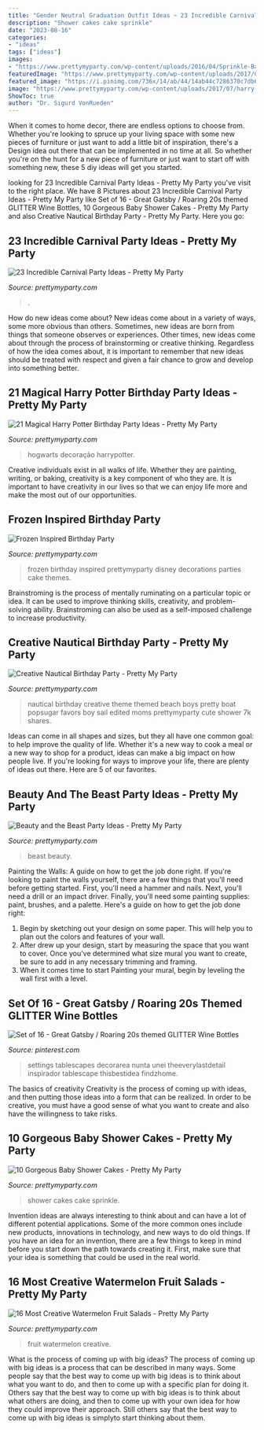 ```yaml
---
title: "Gender Neutral Graduation Outfit Ideas ~ 23 Incredible Carnival Party Ideas"
description: "Shower cakes cake sprinkle"
date: "2023-08-16"
categories:
- "ideas"
tags: ["ideas"]
images:
- "https://www.prettymyparty.com/wp-content/uploads/2016/04/Sprinkle-Baby-Shower-Cake-Awesome-Baby-Shower-Cakes-via-Pretty-My-Party-e1460690523628.jpg"
featuredImage: "https://www.prettymyparty.com/wp-content/uploads/2017/03/belle-cake.jpg"
featured_image: "https://i.pinimg.com/736x/14/ab/44/14ab44c7286370c7db64fdc2c88c56d6.jpg"
image: "https://www.prettymyparty.com/wp-content/uploads/2017/07/harry-potter-birthday-cake-e1500691012615.jpg"
ShowToc: true
author: "Dr. Sigurd VonRueden"
---
```



When it comes to home decor, there are endless options to choose from. Whether you're looking to spruce up your living space with some new pieces of furniture or just want to add a little bit of inspiration, there's a Design idea out there that can be implemented in no time at all. So whether you're on the hunt for a new piece of furniture or just want to start off with something new, these 5 diy ideas will get you started.

	

		
looking for 23 Incredible Carnival Party Ideas - Pretty My Party you've visit to the right place. We have 8 Pictures about 23 Incredible Carnival Party Ideas - Pretty My Party like Set of 16 - Great Gatsby / Roaring 20s themed GLITTER Wine Bottles, 10 Gorgeous Baby Shower Cakes - Pretty My Party and also Creative Nautical Birthday Party - Pretty My Party. Here you go:
		
    
## 23 Incredible Carnival Party Ideas - Pretty My Party

<img loading=lazy src="https://www.prettymyparty.com/wp-content/uploads/2017/08/Carnival-Party-Table.jpg" onerror="this.onerror=null;this.src='https://tse4.mm.bing.net/th?id=OIP.oobAT2dDkZx-_ypLtuhKHQHaKY&amp;pid=15.1';" alt="23 Incredible Carnival Party Ideas - Pretty My Party">

_Source: prettymyparty.com_

>. 

	

How do new ideas come about?
New ideas come about in a variety of ways, some more obvious than others. Sometimes, new ideas are born from things that someone observes or experiences. Other times, new ideas come about through the process of brainstorming or creative thinking. Regardless of how the idea comes about, it is important to remember that new ideas should be treated with respect and given a fair chance to grow and develop into something better.

    
## 21 Magical Harry Potter Birthday Party Ideas - Pretty My Party

<img loading=lazy src="https://www.prettymyparty.com/wp-content/uploads/2017/07/harry-potter-birthday-cake-e1500691012615.jpg" onerror="this.onerror=null;this.src='https://tse1.mm.bing.net/th?id=OIP.qj0zmbtx7daxmAVyMjfIOQHaLH&amp;pid=15.1';" alt="21 Magical Harry Potter Birthday Party Ideas - Pretty My Party">

_Source: prettymyparty.com_

>hogwarts decoração harrypotter. 

	

Creative individuals exist in all walks of life. Whether they are painting, writing, or baking, creativity is a key component of who they are. It is important to have creativity in our lives so that we can enjoy life more and make the most out of our opportunities.

    
## Frozen Inspired Birthday Party

<img loading=lazy src="https://www.prettymyparty.com/wp-content/uploads/2015/01/frozen-birthday-party-ideas-inspiration.jpg" onerror="this.onerror=null;this.src='https://tse3.mm.bing.net/th?id=OIP.f81fY5Sgn7f3mt3zitODLwHaHa&amp;pid=15.1';" alt="Frozen Inspired Birthday Party">

_Source: prettymyparty.com_

>frozen birthday inspired prettymyparty disney decorations parties cake themes. 

	

Brainstroming is the process of mentally ruminating on a particular topic or idea. It can be used to improve thinking skills, creativity, and problem-solving ability. Brainstroming can also be used as a self-imposed challenge to increase productivity.

    
## Creative Nautical Birthday Party - Pretty My Party

<img loading=lazy src="https://www.prettymyparty.com/wp-content/uploads/2015/04/nautical-birthday-party-ideas_edited-1.jpg" onerror="this.onerror=null;this.src='https://tse3.mm.bing.net/th?id=OIP.dU4e9871JDwsPiagUmHQjgHaKl&amp;pid=15.1';" alt="Creative Nautical Birthday Party - Pretty My Party">

_Source: prettymyparty.com_

>nautical birthday creative theme themed beach boys pretty boat popsugar favors boy sail edited moms prettymyparty cute shower 7k shares. 

	

Ideas can come in all shapes and sizes, but they all have one common goal: to help improve the quality of life. Whether it's a new way to cook a meal or a new way to shop for a product, ideas can make a big impact on how people live. If you're looking for ways to improve your life, there are plenty of ideas out there. Here are 5 of our favorites.

    
## Beauty And The Beast Party Ideas - Pretty My Party

<img loading=lazy src="https://www.prettymyparty.com/wp-content/uploads/2017/03/belle-cake.jpg" onerror="this.onerror=null;this.src='https://tse3.mm.bing.net/th?id=OIP.dpRo41_JA2fFI7hfCs3kWQHaKs&amp;pid=15.1';" alt="Beauty and the Beast Party Ideas - Pretty My Party">

_Source: prettymyparty.com_

>beast beauty. 

	

Painting the Walls: A guide on how to get the job done right.
If you're looking to paint the walls yourself, there are a few things that you'll need before getting started. First, you'll need a hammer and nails. Next, you'll need a drill or an impact driver. Finally, you'll need some painting supplies: paint, brushes, and a palette. Here's a guide on how to get the job done right: 
1) Begin by sketching out your design on some paper. This will help you to plan out the colors and features of your wall. 
2) After drew up your design, start by measuring the space that you want to cover. Once you've determined what size mural you want to create, be sure to add in any necessary trimming and framing. 
3) When it comes time to start Painting your mural, begin by leveling the wall first with a level.

    
## Set Of 16 - Great Gatsby / Roaring 20s Themed GLITTER Wine Bottles

<img loading=lazy src="https://i.pinimg.com/736x/14/ab/44/14ab44c7286370c7db64fdc2c88c56d6.jpg" onerror="this.onerror=null;this.src='https://tse4.mm.bing.net/th?id=OIP.yqBsX9g2KTvbOVlk9_L1IAHaLH&amp;pid=15.1';" alt="Set of 16 - Great Gatsby / Roaring 20s themed GLITTER Wine Bottles">

_Source: pinterest.com_

>settings tablescapes decorarea nunta unei theeverylastdetail inspirador tablescape thisbestidea findzhome. 

	

The basics of creativity
Creativity is the process of coming up with ideas, and then putting those ideas into a form that can be realized. In order to be creative, you must have a good sense of what you want to create and also have the willingness to take risks.

    
## 10 Gorgeous Baby Shower Cakes - Pretty My Party

<img loading=lazy src="https://www.prettymyparty.com/wp-content/uploads/2016/04/Sprinkle-Baby-Shower-Cake-Awesome-Baby-Shower-Cakes-via-Pretty-My-Party-e1460690523628.jpg" onerror="this.onerror=null;this.src='https://tse4.mm.bing.net/th?id=OIP.j2uR-6Ng-S1LEXGIjuCzxwHaLI&amp;pid=15.1';" alt="10 Gorgeous Baby Shower Cakes - Pretty My Party">

_Source: prettymyparty.com_

>shower cakes cake sprinkle. 

	

Invention ideas are always interesting to think about and can have a lot of different potential applications. Some of the more common ones include new products, innovations in technology, and new ways to do old things. If you have an idea for an invention, there are a few things to keep in mind before you start down the path towards creating it. First, make sure that your idea is something that could be used in the real world.

    
## 16 Most Creative Watermelon Fruit Salads - Pretty My Party

<img loading=lazy src="https://www.prettymyparty.com/wp-content/uploads/2016/06/fd60de6c3c5bdd267a87f3fd987f88b7.jpg" onerror="this.onerror=null;this.src='https://tse1.mm.bing.net/th?id=OIP.MmWDvytd43kcDXbc3jEvsAHaJ4&amp;pid=15.1';" alt="16 Most Creative Watermelon Fruit Salads - Pretty My Party">

_Source: prettymyparty.com_

>fruit watermelon creative. 

	

What is the process of coming up with big ideas?
The process of coming up with big ideas is a process that can be described in many ways. Some people say that the best way to come up with big ideas is to think about what you want to do, and then to come up with a specific plan for doing it. Others say that the best way to come up with big ideas is to think about what others are doing, and then to come up with your own idea for how they could improve their approach. Still others say that the best way to come up with big ideas is simplyto start thinking about them.

